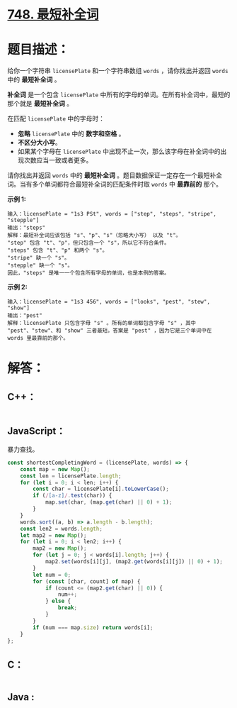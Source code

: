 # [748. 最短补全词](https://leetcode-cn.com/problems/shortest-completing-word/)

# 题目描述：

给你一个字符串 `licensePlate` 和一个字符串数组 `words` ，请你找出并返回 `words` 中的 **最短补全词** 。

**补全词** 是一个包含 `licensePlate` 中所有的字母的单词。在所有补全词中，最短的那个就是 **最短补全词** 。

在匹配 `licensePlate` 中的字母时：

- **忽略** `licensePlate` 中的 **数字和空格** 。
- **不区分大小写**。
- 如果某个字母在 `licensePlate` 中出现不止一次，那么该字母在补全词中的出现次数应当一致或者更多。

请你找出并返回 `words` 中的 **最短补全词** 。题目数据保证一定存在一个最短补全词。当有多个单词都符合最短补全词的匹配条件时取 `words` 中 **最靠前的** 那个。



**示例 1:**

```
输入：licensePlate = "1s3 PSt", words = ["step", "steps", "stripe", "stepple"]
输出："steps"
解释：最短补全词应该包括 "s"、"p"、"s"（忽略大小写） 以及 "t"。
"step" 包含 "t"、"p"，但只包含一个 "s"，所以它不符合条件。
"steps" 包含 "t"、"p" 和两个 "s"。
"stripe" 缺一个 "s"。
"stepple" 缺一个 "s"。
因此，"steps" 是唯一一个包含所有字母的单词，也是本例的答案。
```

 **示例 2:**

```
输入：licensePlate = "1s3 456", words = ["looks", "pest", "stew", "show"]
输出："pest"
解释：licensePlate 只包含字母 "s" 。所有的单词都包含字母 "s" ，其中 "pest"、"stew"、和 "show" 三者最短。答案是 "pest" ，因为它是三个单词中在 words 里最靠前的那个。
```



# 解答：

## C++：

```cpp

```

## JavaScript：

暴力查找。

```javascript
const shortestCompletingWord = (licensePlate, words) => {
    const map = new Map();
    const len = licensePlate.length;
    for (let i = 0; i < len; i++) {
        const char = licensePlate[i].toLowerCase();
        if (/[a-z]/.test(char)) {
            map.set(char, (map.get(char) || 0) + 1);
        }
    }
    words.sort((a, b) => a.length - b.length);
    const len2 = words.length;
    let map2 = new Map();
    for (let i = 0; i < len2; i++) {
        map2 = new Map();
        for (let j = 0; j < words[i].length; j++) {
            map2.set(words[i][j], (map2.get(words[i][j]) || 0) + 1);
        }
        let num = 0;
        for (const [char, count] of map) {
            if (count <= (map2.get(char) || 0)) {
                num++;
            } else {
                break;
            }
        }
        if (num === map.size) return words[i];
    }
};
```

## C：

```c

```

## Java :

```java

```
